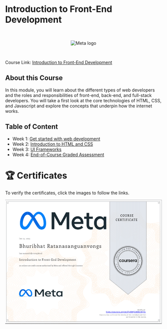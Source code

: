 # Introduction to Front-End Development

<br>

<p align="center">
    <img src="https://cdn.worldvectorlogo.com/logos/meta-1.svg" title="Meta logo" 
    alt="Meta logo" height="200"/>
</p>

<br>

Course Link: [Introduction to Front-End Development](https://www.coursera.org/learn/introduction-to-front-end-development?specialization=meta-front-end-developer)


## About this Course

In this module, you will learn about the different types of web developers and the roles and responsibilities of front-end, back-end, and full-stack developers. You will take a first look at the core technologies of HTML, CSS, and Javascript and explore the concepts that underpin how the internet works.


<!-- TODO hyperlink -->
## Table of Content

- Week 1: [Get started with web development](https://github.com/Bhuribhat/Meta-Front-End-Developer/tree/main/1.%20Introduction%20to%20Front-End%20Development/Week%201%20-%20Getting%20started%20with%20web%20development)
- Week 2: [Introduction to HTML and CSS]()
- Week 3: [UI Frameworks]()
- Week 4: [End-of-Course Graded Assessment]()


<!-- TODO hyperlink -->
# 🏆 Certificates 
To verify the certificates, click the images to follow the links.

<p align="middle">
  <a href=""><img src="./Images/Certificate.png" height="400"></a>